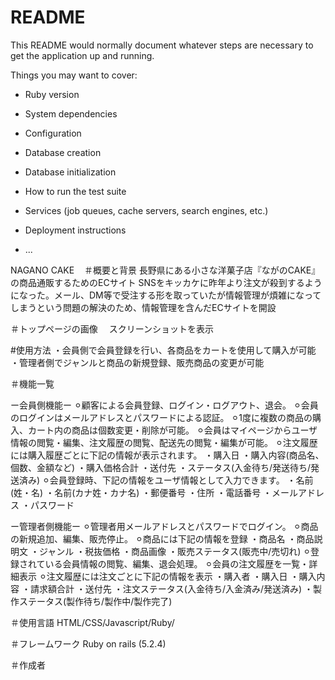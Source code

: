 # README

This README would normally document whatever steps are necessary to get the
application up and running.

Things you may want to cover:

* Ruby version

* System dependencies

* Configuration

* Database creation

* Database initialization

* How to run the test suite

* Services (job queues, cache servers, search engines, etc.)

* Deployment instructions

* ...

NAGANO CAKE
  
＃概要と背景
長野県にある小さな洋菓子店『ながのCAKE』の商品通販するためのECサイト 
SNSをキッカケに昨年より注文が殺到するようになった。メール、DM等で受注する形を取っていたが情報管理が煩雑になってしまうという問題の解決のため、情報管理を含んだECサイトを開設

＃トップページの画像
　スクリーンショットを表示

#使用方法
・会員側で会員登録を行い、各商品をカートを使用して購入が可能
・管理者側でジャンルと商品の新規登録、販売商品の変更が可能

＃機能一覧

 ー会員側機能ー
  ⚪︎顧客による会員登録、ログイン・ログアウト、退会。
  ⚪︎会員のログインはメールアドレスとパスワードによる認証。
  ⚪︎1度に複数の商品の購入、カート内の商品は個数変更・削除が可能。
  ⚪︎会員はマイページからユーザ情報の閲覧・編集、注文履歴の閲覧、配送先の閲覧・編集が可能。
  ⚪︎注文履歴には購入履歴ごとに下記の情報が表示されます。
    ・購入日
    ・購入内容(商品名、個数、金額など)
    ・購入価格合計
    ・送付先
    ・ステータス(入金待ち/発送待ち/発送済み)
  ⚪︎会員登録時、下記の情報をユーザ情報として入力できます。
    ・名前(姓・名)
    ・名前(カナ姓・カナ名)
    ・郵便番号
    ・住所
    ・電話番号
    ・メールアドレス
    ・パスワード

 ー管理者側機能ー
  ⚪︎管理者用メールアドレスとパスワードでログイン。
  ⚪︎商品の新規追加、編集、販売停止。
  ⚪︎商品には下記の情報を登録
    ・商品名
    ・商品説明文
    ・ジャンル
    ・税抜価格
    ・商品画像
    ・販売ステータス(販売中/売切れ)
  ⚪︎登録されている会員情報の閲覧、編集、退会処理。
  ⚪︎会員の注文履歴を一覧・詳細表示
  ⚪︎注文履歴には注文ごとに下記の情報を表示
    ・購入者
    ・購入日
    ・購入内容
    ・請求額合計
    ・送付先
    ・注文ステータス(入金待ち/入金済み/発送済み)
    ・製作ステータス(製作待ち/製作中/製作完了)

＃使用言語
HTML/CSS/Javascript/Ruby/

＃フレームワーク
Ruby on rails (5.2.4)

＃作成者
